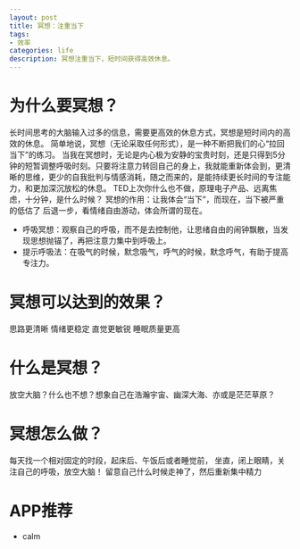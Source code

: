 ```yaml
---
layout: post
title: 冥想：注重当下
tags:
- 效率
categories: life
description: 冥想注重当下，短时间获得高效休息。
---
```

# 为什么要冥想？
长时间思考的大脑输入过多的信息，需要更高效的休息方式，冥想是短时间内的高效的休息。
简单地说，冥想（无论采取任何形式），是一种不断把我们的心“拉回当下”的练习。
当我在冥想时，无论是内心极为安静的宝贵时刻，还是只得到5分钟的短暂调整呼吸时刻。只要将注意力转回自己的身上，我就能重新体会到，更清晰的思维，更少的自我批判与情感消耗，随之而来的，是能持续更长时间的专注能力，和更加深沉放松的休息。
TED上次你什么也不做，原理电子产品、远离焦虑，十分钟，是什么时候？
冥想的作用：让我体会“当下”，而现在，当下被严重的低估了
后退一步，看情绪自由游动，体会所谓的现在。

* 呼吸冥想：观察自己的呼吸，而不是去控制他，让思绪自由的闹钟飘散，当发现思想抛锚了，再把注意力集中到呼吸上。
* 提示呼吸法：在吸气的时候，默念吸气，呼气的时候，默念呼气，有助于提高专注力。
# 冥想可以达到的效果？
思路更清晰
情绪更稳定
直觉更敏锐
睡眠质量更高
# 什么是冥想？
放空大脑？什么也不想？想象自己在浩瀚宇宙、幽深大海、亦或是茫茫草原？    
# 冥想怎么做？
每天找一个相对固定的时段，起床后、午饭后或者睡觉前，
坐直，闭上眼睛，关注自己的呼吸，放空大脑！     留意自己什么时候走神了，然后重新集中精力
# APP推荐
* calm
